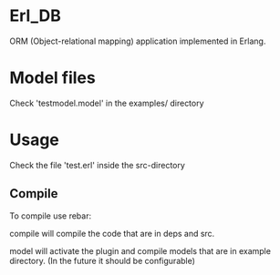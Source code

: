 # Erl_DB
ORM (Object-relational mapping) application implemented in Erlang.

# Model files
Check 'testmodel.model' in the examples/ directory

# Usage
Check the file 'test.erl' inside the src-directory

## Compile

To compile use rebar:

compile will compile the code that are in deps and src.

model will activate the plugin and compile models that are in example directory. (In the future it should be configurable)

